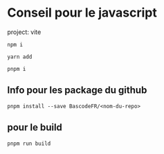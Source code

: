 # Conseil pour le javascript

project: vite

```
npm i

yarn add

pnpm i

```

## Info pour les package du github

```
pnpm install --save BascodeFR/<nom-du-repo>

```

## pour le build 

` pnpm run build `